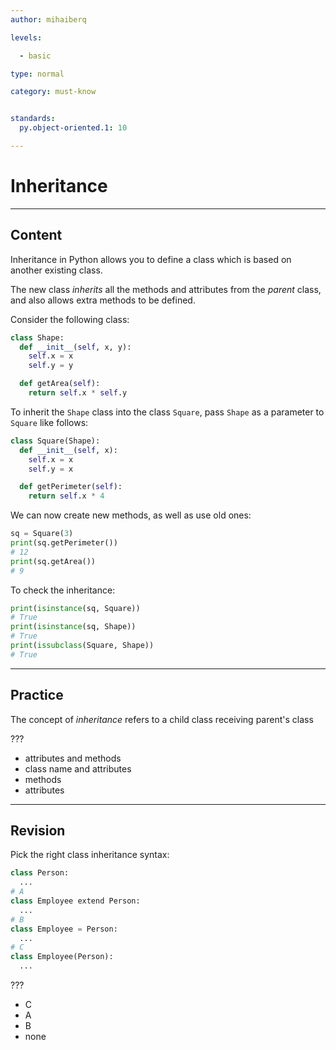 ```yaml
---
author: mihaiberq

levels:

  - basic

type: normal

category: must-know


standards:
  py.object-oriented.1: 10

---
```


# Inheritance


---
## Content

Inheritance in Python allows you to define a class which is based on another existing class.

The new class *inherits* all the methods and attributes from the *parent* class, and also allows extra methods to be defined.

Consider the following class:
```python
class Shape:
  def __init__(self, x, y):
    self.x = x
    self.y = y

  def getArea(self):
    return self.x * self.y
```
To inherit the `Shape` class into the class `Square`, pass `Shape` as a parameter to `Square` like follows:
```python
class Square(Shape):
  def __init__(self, x):
    self.x = x
    self.y = x

  def getPerimeter(self):
    return self.x * 4
```
We can now create new methods, as well as use old ones:
```python
sq = Square(3)
print(sq.getPerimeter())
# 12
print(sq.getArea())
# 9
```

To check the inheritance:
```python
print(isinstance(sq, Square))
# True
print(isinstance(sq, Shape))
# True
print(issubclass(Square, Shape))
# True
```




---
## Practice

The concept of *inheritance* refers to a child class receiving parent's class

???


* attributes and methods
* class name and attributes
* methods
* attributes

---
## Revision

Pick the right class inheritance syntax:
```python
class Person:
  ...
# A
class Employee extend Person:
  ...
# B
class Employee = Person:
  ...
# C
class Employee(Person):
  ...
```
???

* C
* A
* B
* none
